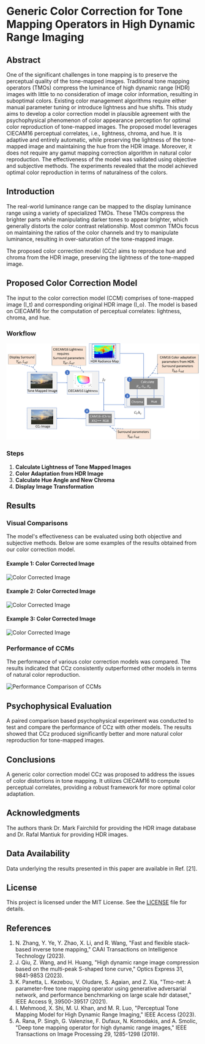# Generic Color Correction for Tone Mapping Operators in High Dynamic Range Imaging

## Abstract

One of the significant challenges in tone mapping is to preserve the perceptual quality of the tone-mapped images. Traditional tone mapping operators (TMOs) compress the luminance of high dynamic range (HDR) images with little to no consideration of image color information, resulting in suboptimal colors. Existing color management algorithms require either manual parameter tuning or introduce lightness and hue shifts. This study aims to develop a color correction model in plausible agreement with the psychophysical phenomenon of color appearance perception for optimal color reproduction of tone-mapped images. The proposed model leverages CIECAM16 perceptual correlates, i.e., lightness, chroma, and hue. It is adaptive and entirely automatic, while preserving the lightness of the tone-mapped image and maintaining the hue from the HDR image. Moreover, it does not require any gamut mapping correction algorithm in natural color reproduction. The effectiveness of the model was validated using objective and subjective methods. The experiments revealed that the model achieved optimal color reproduction in terms of naturalness of the colors.

## Introduction

The real-world luminance range can be mapped to the display luminance range using a variety of specialized TMOs. These TMOs compress the brighter parts while manipulating darker tones to appear brighter, which generally distorts the color contrast relationship. Most common TMOs focus on maintaining the ratios of the color channels and try to manipulate luminance, resulting in over-saturation of the tone-mapped image. 

The proposed color correction model (CCz) aims to reproduce hue and chroma from the HDR image, preserving the lightness of the tone-mapped image. 

## Proposed Color Correction Model

The input to the color correction model (CCM) comprises of tone-mapped image \(I_t\) and corresponding original HDR image \(I_o\). The model is based on CIECAM16 for the computation of perceptual correlates: lightness, chroma, and hue.

### Workflow

![Workflow for the Proposed Color Correction](Images/workflow.png)

### Steps

1. **Calculate Lightness of Tone Mapped Images**
2. **Color Adaptation from HDR Image**
3. **Calculate Hue Angle and New Chroma**
4. **Display Image Transformation**

## Results

### Visual Comparisons

The model's effectiveness can be evaluated using both objective and subjective methods. Below are some examples of the results obtained from our color correction model.

#### Example 1: Color Corrected Image

![Color Corrected Image](Images/example1.png)

#### Example 2: Color Corrected Image

![Color Corrected Image](Images/example2.png)

#### Example 3: Color Corrected Image

![Color Corrected Image](Images/example3.png)



### Performance of CCMs

The performance of various color correction models was compared. The results indicated that CCz consistently outperformed other models in terms of natural color reproduction.

![Performance Comparison of CCMs](images/performance_comparison.png)

## Psychophysical Evaluation

A paired comparison based psychophysical experiment was conducted to test and compare the performance of CCz with other models. The results showed that CCz produced significantly better and more natural color reproduction for tone-mapped images.

## Conclusions

A generic color correction model CCz was proposed to address the issues of color distortions in tone mapping. It utilizes CIECAM16 to compute perceptual correlates, providing a robust framework for more optimal color adaptation. 

## Acknowledgments

The authors thank Dr. Mark Fairchild for providing the HDR image database and Dr. Rafal Mantiuk for providing HDR images.

## Data Availability

Data underlying the results presented in this paper are available in Ref. [21].

## License

This project is licensed under the MIT License. See the [LICENSE](LICENSE) file for details.

## References

1. N. Zhang, Y. Ye, Y. Zhao, X. Li, and R. Wang, "Fast and flexible stack‐based inverse tone mapping," CAAI Transactions on Intelligence Technology (2023).
2. J. Qiu, Z. Wang, and H. Huang, "High dynamic range image compression based on the multi-peak S-shaped tone curve," Optics Express 31, 9841-9853 (2023).
3. K. Panetta, L. Kezebou, V. Oludare, S. Agaian, and Z. Xia, "Tmo-net: A parameter-free tone mapping operator using generative adversarial network, and performance benchmarking on large scale hdr dataset," IEEE Access 9, 39500-39517 (2021).
4. I. Mehmood, X. Shi, M. U. Khan, and M. R. Luo, "Perceptual Tone Mapping Model for High Dynamic Range Imaging," IEEE Access (2023).
5. A. Rana, P. Singh, G. Valenzise, F. Dufaux, N. Komodakis, and A. Smolic, "Deep tone mapping operator for high dynamic range images," IEEE Transactions on Image Processing 29, 1285-1298 (2019).

